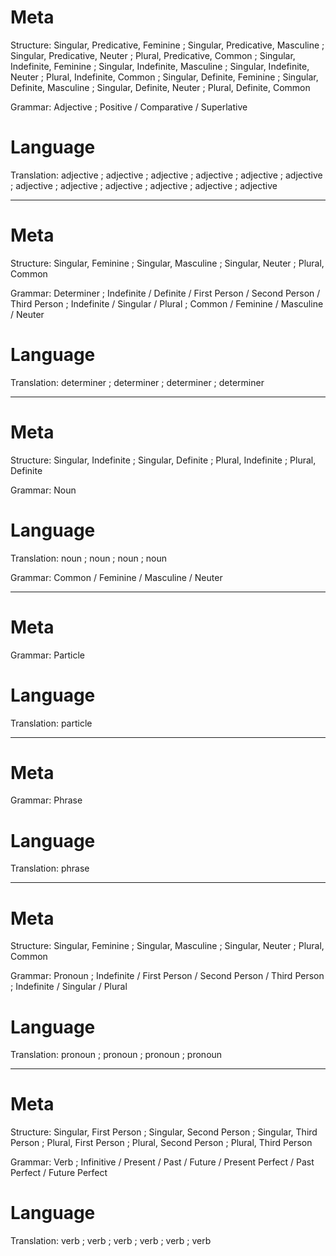 Meta
====

Structure: Singular, Predicative, Feminine ; Singular, Predicative, Masculine ; Singular, Predicative, Neuter ; Plural, Predicative, Common ;
           Singular, Indefinite, Feminine  ; Singular, Indefinite, Masculine  ; Singular, Indefinite, Neuter  ; Plural, Indefinite, Common  ;
           Singular, Definite, Feminine    ; Singular, Definite, Masculine    ; Singular, Definite, Neuter    ; Plural, Definite, Common

Grammar:   Adjective ; Positive / Comparative / Superlative



Language
========

Translation: adjective ; adjective ; adjective ; adjective ;
             adjective ; adjective ; adjective ; adjective ;
             adjective ; adjective ; adjective ; adjective



--------------------------------------------------------------------------------

Meta
====

Structure: Singular, Feminine ; Singular, Masculine ; Singular, Neuter ; Plural, Common

Grammar:   Determiner ; Indefinite / Definite / First Person / Second Person / Third Person ; Indefinite / Singular / Plural ; Common / Feminine / Masculine / Neuter



Language
========

Translation: determiner ; determiner ; determiner ; determiner



--------------------------------------------------------------------------------

Meta
====

Structure: Singular, Indefinite ; Singular, Definite ; Plural, Indefinite ; Plural, Definite

Grammar:   Noun



Language
========

Translation: noun ; noun ; noun ; noun

Grammar:     Common / Feminine / Masculine / Neuter



--------------------------------------------------------------------------------

Meta
====

Grammar: Particle



Language
========

Translation: particle



--------------------------------------------------------------------------------

Meta
====

Grammar: Phrase



Language
========

Translation: phrase



--------------------------------------------------------------------------------

Meta
====

Structure: Singular, Feminine ; Singular, Masculine ; Singular, Neuter ; Plural, Common

Grammar:   Pronoun ; Indefinite / First Person / Second Person / Third Person ; Indefinite / Singular / Plural



Language
========

Translation: pronoun ; pronoun ; pronoun ; pronoun



--------------------------------------------------------------------------------

Meta
====

Structure: Singular, First Person ; Singular, Second Person ; Singular, Third Person ;
           Plural, First Person   ; Plural, Second Person   ; Plural, Third Person

Grammar:   Verb ; Infinitive / Present / Past / Future / Present Perfect / Past Perfect / Future Perfect



Language
========

Translation: verb ; verb ; verb ;
             verb ; verb ; verb

